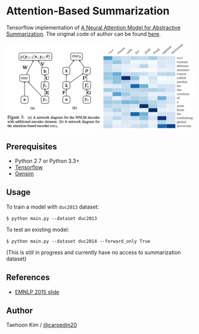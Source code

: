 Attention-Based Summarization
=============================

Tensorflow implementation of [A Neural Attention Model for Abstractive Summarization](http://arxiv.org/abs/1509.00685). The original code of author can be found [here](https://github.com/facebook/NAMAS).

![model_demo](./assets/model_demo.png)


Prerequisites
-------------

- Python 2.7 or Python 3.3+
- [Tensorflow](https://www.tensorflow.org/)
- [Gensim](https://www.tensorflow.org/)


Usage
-----

To train a model with `duc2013` dataset:

    $ python main.py --dataset duc2013

To test an existing model:

    $ python main.py --dataset duc2014 --forward_only True

(This is still in progress and currently have no access to summarization dataset)


References
----------

- [EMNLP 2015 slide](http://people.seas.harvard.edu/~srush/emnlp2015_slides.pdf)


Author
------

Taehoon Kim / [@carpedm20](http://carpedm20.github.io/)
